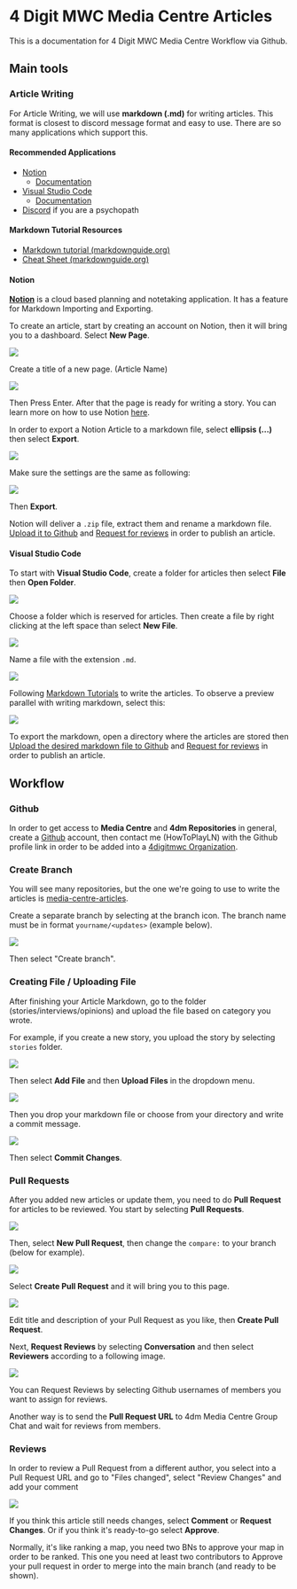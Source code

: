 # 4 Digit MWC Media Centre Articles

This is a documentation for 4 Digit MWC Media Centre Workflow via Github.

## Main tools

### Article Writing

For Article Writing, we will use **markdown (.md)** for writing articles. This format is closest to discord message format and easy to use. There are so many applications which support this.

#### Recommended Applications

- [Notion](https://www.notion.so/)
    - [Documentation](#notion)
- [Visual Studio Code](https://code.visualstudio.com/)
    - [Documentation](#visual-studio-code)
- [Discord](https://discord.com/) if you are a psychopath

#### Markdown Tutorial Resources
- [Markdown tutorial (markdownguide.org)](https://www.markdownguide.org/)
- [Cheat Sheet (markdownguide.org)](https://www.markdownguide.org/cheat-sheet/)

#### Notion

[**Notion**](https://www.notion.so/) is a cloud based planning and notetaking application. It has a feature for Markdown Importing and Exporting.

To create an article, start by creating an account on Notion, then it will bring you to a dashboard. Select **New Page**.

![](https://cdn.discordapp.com/attachments/546525809440194560/1010563019476045894/unknown.png)

Create a title of a new page. (Article Name)

![](https://cdn.discordapp.com/attachments/546525809440194560/1010563537082519732/unknown.png)

Then Press Enter. After that the page is ready for writing a story. You can learn more on how to use Notion [here](https://www.notion.so/help/category/new-to-notion).

In order to export a Notion Article to a markdown file, select **ellipsis (...)** then select **Export**.

![](https://cdn.discordapp.com/attachments/546525809440194560/1010565787506978957/unknown.png)

Make sure the settings are the same as following:

![](https://cdn.discordapp.com/attachments/546525809440194560/1010566089018703943/unknown.png)

Then **Export**.

Notion will deliver a `.zip` file, extract them and rename a markdown file. [Upload it to Github](#creating-file--uploading-file) and [Request for reviews](#pull-requests) in order to publish an article.

#### Visual Studio Code

To start with **Visual Studio Code**, create a folder for articles then select **File** then **Open Folder**.

![](https://cdn.discordapp.com/attachments/546525809440194560/1010568109507231755/unknown.png)

Choose a folder which is reserved for articles. Then create a file by right clicking at the left space than select **New File**.

![](https://cdn.discordapp.com/attachments/546525809440194560/1010568558750748722/unknown.png)

Name a file with the extension `.md`.

![](https://cdn.discordapp.com/attachments/546525809440194560/1010568899051409468/unknown.png)

Following [Markdown Tutorials](#markdown-tutorial-resources) to write the articles. To observe a preview parallel with writing markdown, select this:

![](https://cdn.discordapp.com/attachments/546525809440194560/1010569375952146432/unknown.png)

To export the markdown, open a directory where the articles are stored then [Upload the desired markdown file to Github](#creating-file--uploading-file) and [Request for reviews](#pull-requests) in order to publish an article.

## Workflow

### Github

In order to get access to **Media Centre** and **4dm Repositories** in general, create a [Github](https://github.com/) account, then contact me (HowToPlayLN) with the Github profile link in order to be added into a [4digitmwc Organization](https://github.com/4digitmwc).

### Create Branch

You will see many repositories, but the one we're going to use to write the articles is [media-centre-articles](https://github.com/4digitmwc/media-centre-articles).

Create a separate branch by selecting at the branch icon. The branch name must be in format `yourname/<updates>` (example below).

![](https://cdn.discordapp.com/attachments/546525809440194560/1009835163632545915/unknown.png)

Then select "Create branch".

### Creating File / Uploading File

After finishing your Article Markdown, go to the folder (stories/interviews/opinions) and upload the file based on category you wrote.

For example, if you create a new story, you upload the story by selecting `stories` folder.

![](https://cdn.discordapp.com/attachments/546525809440194560/1009837843469844542/unknown.png)

Then select **Add File** and then **Upload Files** in the dropdown menu.

![](https://cdn.discordapp.com/attachments/546525809440194560/1009838181480415313/unknown.png)

Then you drop your markdown file or choose from your directory and write a commit message.

![](https://cdn.discordapp.com/attachments/546525809440194560/1009838767114309693/unknown.png)

Then select **Commit Changes**.

### Pull Requests

After you added new articles or update them, you need to do **Pull Request** for articles to be reviewed. You start by selecting **Pull Requests**.

![](https://cdn.discordapp.com/attachments/546525809440194560/1009839539717677216/unknown.png)

Then, select **New Pull Request**, then change the `compare:` to your branch (below for example).

![](https://cdn.discordapp.com/attachments/546525809440194560/1009839898469089321/unknown.png)

Select **Create Pull Request** and it will bring you to this page.

![](https://cdn.discordapp.com/attachments/546525809440194560/1009840139146641478/unknown.png)

Edit title and description of your Pull Request as you like, then **Create Pull Request**.

Next, **Request Reviews** by selecting **Conversation** and then select **Reviewers** according to a following image.

![](https://cdn.discordapp.com/attachments/546525809440194560/1010558240528007208/unknown.png)

You can Request Reviews by selecting Github usernames of members you want to assign for reviews.

Another way is to send the **Pull Request URL** to 4dm Media Centre Group Chat and wait for reviews from members. 

### Reviews

In order to review a Pull Request from a different author, you select into a Pull Request URL and go to "Files changed", select "Review Changes" and add your comment

![](https://cdn.discordapp.com/attachments/546525809440194560/1009842057034084352/unknown.png)

If you think this article still needs changes, select **Comment** or **Request Changes**. Or if you think it's ready-to-go select **Approve**.

Normally, it's like ranking a map, you need two BNs to approve your map in order to be ranked. This one you need at least two contributors to Approve your pull request in order to merge into the main branch (and ready to be shown).
